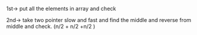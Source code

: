 1st-> put all the elements in array and check 

2nd-> take two pointer slow and fast and find the middle and reverse from middle and check. (n/2 + n/2 +n/2 )
